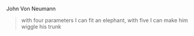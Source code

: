 John Von Neumann
> with four parameters I can fit an elephant, with five I can make him wiggle his trunk